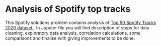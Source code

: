 # Analysis of Spotify top tracks
This Spotify solutions problem contains analysis of [Top 50 Spotify Tracks 2020 dataset ](https://www.kaggle.com/hkapoor/spotify-top-songs-by-country-may-2020). 
In Jupyter file you will find description of steps for data cleaning, exploratory data analysis, 
correlation calculations, some comparisons and finalise with giving improvements to be done. 

